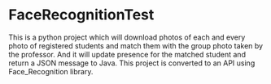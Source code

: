 # FaceRecognitionTest
This is a python project which will download photos of each and every photo of registered students and match them with the group photo taken
by the professor. And it will update presence for the matched student and return a JSON message to Java. This project is converted to an API
using Face_Recognition library.
